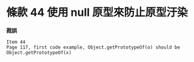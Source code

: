 # 條款 44 使用 null 原型來防止原型汙染

**戡誤**

    Item 44
    Page 117, first code example, Object.getPrototypeOf(o) should be Object.getPrototypeOf(x)

